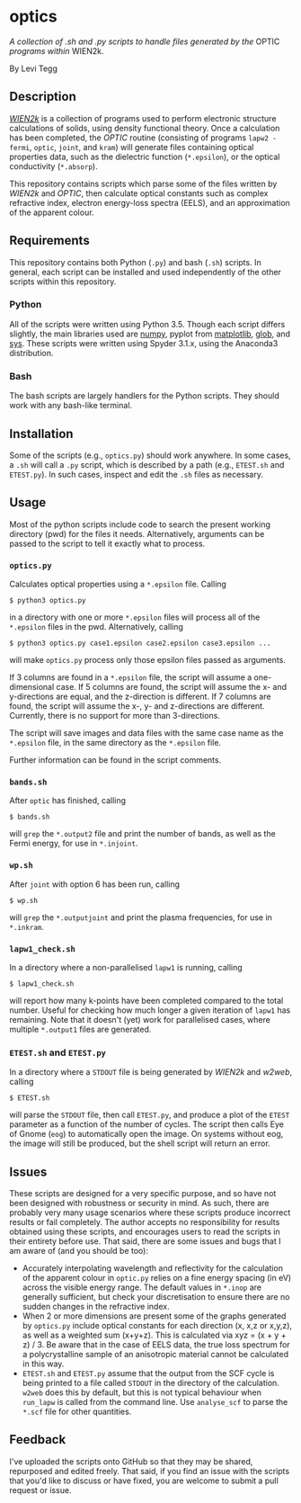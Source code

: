 # optics
*A collection of .sh and .py scripts to handle files generated by the* OPTIC *programs within* WIEN2k.

By Levi Tegg

## Description
[*WIEN2k*](http://susi.theochem.tuwien.ac.at/) is a collection of programs used to perform electronic structure calculations of solids, using density functional theory. Once a calculation has been completed, the *OPTIC* routine (consisting of programs `lapw2 -fermi`, `optic`, `joint`, and `kram`) will generate files containing optical properties data, such as the dielectric function (`*.epsilon`), or the optical conductivity (`*.absorp`).

This repository contains scripts which parse some of the files written by *WIEN2k* and *OPTIC*, then calculate optical constants such as complex refractive index, electron energy-loss spectra (EELS), and an approximation of the apparent colour.

## Requirements
This repository contains both Python (`.py`) and bash (`.sh`) scripts. In general, each script can be installed and used independently of the other scripts within this repository.

### Python
All of the scripts were written using Python 3.5. Though each script differs slightly, the main libraries used are [numpy](http://www.numpy.org/), pyplot from [matplotlib](https://matplotlib.org/index.html), [glob](https://docs.python.org/3.5/library/glob.html), and [sys](https://docs.python.org/3.5/library/sys.html). These scripts were written using Spyder 3.1.x, using the Anaconda3 distribution.
    
### Bash
The bash scripts are largely handlers for the Python scripts. They should work with any bash-like terminal.

## Installation
Some of the scripts (e.g., `optics.py`) should work anywhere. In some cases, a `.sh` will call a `.py` script, which is described by a path (e.g., `ETEST.sh` and `ETEST.py`). In such cases, inspect and edit the `.sh` files as necessary.

## Usage
Most of the python scripts include code to search the present working directory (pwd) for the files it needs. Alternatively, arguments can be passed to the script to tell it exactly what to process.

### `optics.py`
Calculates optical properties using a `*.epsilon` file. Calling

`$ python3 optics.py`

in a directory with one or more `*.epsilon` files will process all of the `*.epsilon` files in the pwd. Alternatively, calling

`$ python3 optics.py case1.epsilon case2.epsilon case3.epsilon ...`

will make `optics.py` process only those epsilon files passed as arguments.

If 3 columns are found in a `*.epsilon` file, the script will assume a one-dimensional case. If 5 columns are found, the script will assume the x- and y-directions are equal, and the z-direction is different. If 7 columns are found, the script will assume the x-, y- and z-directions are different. Currently, there is no support for more than 3-directions.

The script will save images and data files with the same case name as the `*.epsilon` file, in the same directory as the `*.epsilon` file.

Further information can be found in the script comments.

### `bands.sh`
After `optic` has finished, calling

`$ bands.sh`

will `grep` the `*.output2` file and print the number of bands, as well as the Fermi energy, for use in `*.injoint`.

### `wp.sh`
After `joint` with option 6 has been run, calling

`$ wp.sh`

will `grep` the `*.outputjoint` and print the plasma frequencies, for use in `*.inkram`.

### `lapw1_check.sh`
In a directory where a non-parallelised `lapw1` is running, calling

`$ lapw1_check.sh`

will report how many k-points have been completed compared to the total number. Useful for checking how much longer a given iteration of `lapw1` has remaining. Note that it doesn't (yet) work for parallelised cases, where multiple `*.output1` files are generated.

### `ETEST.sh` and `ETEST.py`
In a directory where a `STDOUT` file is being generated by *WIEN2k* and *w2web*, calling

`$ ETEST.sh`

will parse the `STDOUT` file, then call `ETEST.py`, and produce a plot of the `ETEST` parameter as a function of the number of cycles. The script then calls Eye of Gnome (`eog`) to automatically open the image. On systems without eog, the image will still be produced, but the shell script will return an error. 

## Issues
These scripts are designed for a very specific purpose, and so have not been designed with robustness or security in mind. As such, there are probably very many usage scenarios where these scripts produce incorrect results or fail completely. The author accepts no responsibility for results obtained using these scripts, and encourages users to read the scripts in their entirety before use. That said, there are some issues and bugs that I am aware of (and you should be too):

- Accurately interpolating wavelength and reflectivity for the calculation of the apparent colour in `optic.py` relies on a fine energy spacing (in eV) across the visible energy range. The default values in `*.inop` are generally sufficient, but check your discretisation to ensure there are no sudden changes in the refractive index.
- When 2 or more dimensions are present some of the graphs generated by `optics.py` include optical constants for each direction (x, x,z or x,y,z), as well as a weighted sum (x+y+z). This is calculated via xyz = (x + y + z) / 3. Be aware that in the case of EELS data, the true loss spectrum for a polycrystalline sample of an anisotropic material cannot be calculated in this way.
- `ETEST.sh` and `ETEST.py` assume that the output from the SCF cycle is being printed to a file called `STDOUT` in the directory of the calculation. `w2web` does this by default, but this is not typical behaviour when `run_lapw` is called from the command line. Use `analyse_scf` to parse the `*.scf` file for other quantities.

## Feedback
I've uploaded the scripts onto GitHub so that they may be shared, repurposed and edited freely. That said, if you find an issue with the scripts that you'd like to discuss or have fixed, you are welcome to submit a pull request or issue.
